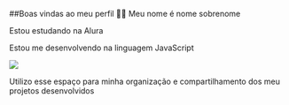 ##Boas vindas ao meu perfil 💙💙
Meu nome é nome sobrenome

Estou estudando na Alura

Estou me desenvolvendo na linguagem JavaScript


![](![image](https://github.com/user-attachments/assets/3aa124b6-4e98-4b3a-9b58-22f655b25d2d)
)

Utilizo esse espaço para minha organização e compartilhamento dos meu projetos desenvolvidos
<!--
**Nick-ayla-nevill/Nick-ayla-nevill** is a ✨ _special_ ✨ repository because its `README.md` (this file) appears on your GitHub profile.

Here are some ideas to get you started:

- 🔭 I’m currently working on ...
- 🌱 I’m currently learning ...
- 👯 I’m looking to collaborate on ...
- 🤔 I’m looking for help with ...
- 💬 Ask me about ...
- 📫 How to reach me: ...
- 😄 Pronouns: ...
- ⚡ Fun fact: ...
-->
